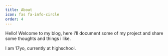 ```yaml
---
title: About
icon: fas fa-info-circle
order: 4
---
```


<!-- > Add Markdown syntax content to file `_tabs/about.md`{: .filepath } and it will show up on this page.
{: .prompt-tip } -->

Hello! Welcome to my blog, here i'll document some of my project and share some thoughts and things i like.

I am 17yo, currently at highschool.